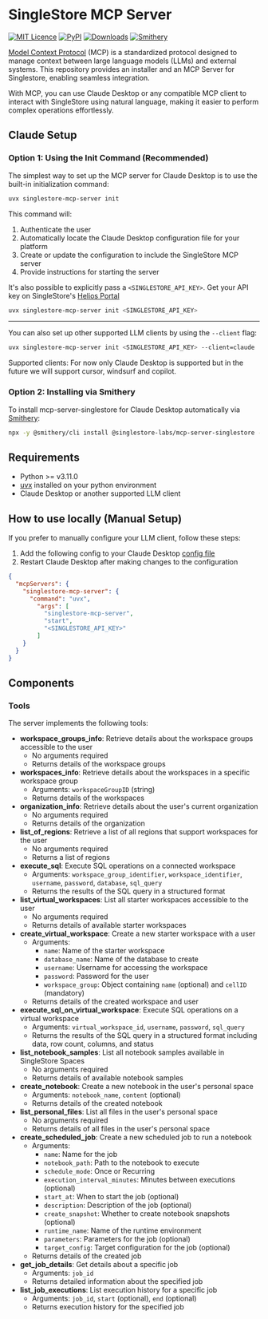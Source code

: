# SingleStore MCP Server

[![MIT Licence](https://img.shields.io/badge/License-MIT-yellow.svg)](https://github.com/singlestore-labs/mcp-server-singlestore/blob/main/LICENSE) [![PyPI](https://img.shields.io/pypi/v/singlestore-mcp-server)](https://pypi.org/project/singlestore-mcp-server/) [![Downloads](https://static.pepy.tech/badge/singlestore-mcp-server)](https://pepy.tech/project/singlestore-mcp-server) [![Smithery](https://smithery.ai/badge/@singlestore-labs/mcp-server-singlestore)](https://smithery.ai/server/@singlestore-labs/mcp-server-singlestore)

[Model Context Protocol]((https://modelcontextprotocol.io/introduction)) (MCP) is a standardized protocol designed to manage context between large language models (LLMs) and external systems. This repository provides an installer and an MCP Server for Singlestore, enabling seamless integration.

With MCP, you can use Claude Desktop or any compatible MCP client to interact with SingleStore using natural language, making it easier to perform complex operations effortlessly.

## Claude Setup

### Option 1: Using the Init Command (Recommended)

The simplest way to set up the MCP server for Claude Desktop is to use the built-in initialization command:

```bash
uvx singlestore-mcp-server init
```

This command will:

1. Authenticate the user
2. Automatically locate the Claude Desktop configuration file for your platform
3. Create or update the configuration to include the SingleStore MCP server
4. Provide instructions for starting the server

It's also possible to explicitly pass a `<SINGLESTORE_API_KEY>`. Get your API key on SingleStore's [Helios Portal](https://portal.singlestore.com/intention/cloud)

```bash
uvx singlestore-mcp-server init <SINGLESTORE_API_KEY>
```

---

You can also set up other supported LLM clients by using the `--client` flag:

```bash
uvx singlestore-mcp-server init <SINGLESTORE_API_KEY> --client=claude
```

Supported clients: For now only Claude Desktop is supported but in the future we will support cursor, windsurf and copilot.

### Option 2: Installing via Smithery

To install mcp-server-singlestore for Claude Desktop automatically via [Smithery](https://smithery.ai/server/@singlestore-labs/mcp-server-singlestore):

```bash
npx -y @smithery/cli install @singlestore-labs/mcp-server-singlestore --client claude
```

## Requirements

- Python >= v3.11.0
- [uvx](https://docs.astral.sh/uv/guides/tools/) installed on your python environment
- Claude Desktop or another supported LLM client

## How to use locally (Manual Setup)

If you prefer to manually configure your LLM client, follow these steps:

1. Add the following config to your Claude Desktop [config file](https://modelcontextprotocol.io/quickstart/user)
2. Restart Claude Desktop after making changes to the configuration

```json
{
  "mcpServers": {
    "singlestore-mcp-server": {
      "command": "uvx",
        "args": [
          "singlestore-mcp-server",
          "start",
          "<SINGLESTORE_API_KEY>"
        ]
    }
  }
}
```

## Components

### Tools

The server implements the following tools:

- **workspace_groups_info**: Retrieve details about the workspace groups accessible to the user
  - No arguments required
  - Returns details of the workspace groups
- **workspaces_info**: Retrieve details about the workspaces in a specific workspace group
  - Arguments: `workspaceGroupID` (string)
  - Returns details of the workspaces
- **organization_info**: Retrieve details about the user's current organization
  - No arguments required
  - Returns details of the organization
- **list_of_regions**: Retrieve a list of all regions that support workspaces for the user
  - No arguments required
  - Returns a list of regions
- **execute_sql**: Execute SQL operations on a connected workspace
  - Arguments: `workspace_group_identifier`, `workspace_identifier`, `username`, `password`, `database`, `sql_query`
  - Returns the results of the SQL query in a structured format
- **list_virtual_workspaces**: List all starter workspaces accessible to the user
  - No arguments required
  - Returns details of available starter workspaces
- **create_virtual_workspace**: Create a new starter workspace with a user
  - Arguments:
    - `name`: Name of the starter workspace
    - `database_name`: Name of the database to create
    - `username`: Username for accessing the workspace
    - `password`: Password for the user
    - `workspace_group`: Object containing `name` (optional) and `cellID` (mandatory)
  - Returns details of the created workspace and user
- **execute_sql_on_virtual_workspace**: Execute SQL operations on a virtual workspace
  - Arguments: `virtual_workspace_id`, `username`, `password`, `sql_query`
  - Returns the results of the SQL query in a structured format including data, row count, columns, and status
- **list_notebook_samples**: List all notebook samples available in SingleStore Spaces
  - No arguments required
  - Returns details of available notebook samples
- **create_notebook**: Create a new notebook in the user's personal space
  - Arguments: `notebook_name`, `content` (optional)
  - Returns details of the created notebook
- **list_personal_files**: List all files in the user's personal space
  - No arguments required
  - Returns details of all files in the user's personal space
- **create_scheduled_job**: Create a new scheduled job to run a notebook
  - Arguments:
    - `name`: Name for the job
    - `notebook_path`: Path to the notebook to execute
    - `schedule_mode`: Once or Recurring
    - `execution_interval_minutes`: Minutes between executions (optional)
    - `start_at`: When to start the job (optional)
    - `description`: Description of the job (optional)
    - `create_snapshot`: Whether to create notebook snapshots (optional)
    - `runtime_name`: Name of the runtime environment
    - `parameters`: Parameters for the job (optional)
    - `target_config`: Target configuration for the job (optional)
  - Returns details of the created job
- **get_job_details**: Get details about a specific job
  - Arguments: `job_id`
  - Returns detailed information about the specified job
- **list_job_executions**: List execution history for a specific job
  - Arguments: `job_id`, `start` (optional), `end` (optional)
  - Returns execution history for the specified job
